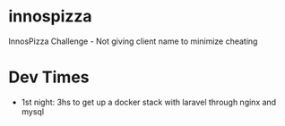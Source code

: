 # innospizza
InnosPizza Challenge - Not giving client name to minimize cheating


# Dev Times

- 1st night: 3hs to get up a docker stack with laravel through nginx and mysql
